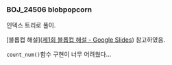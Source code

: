 ### BOJ_24506 blobpopcorn

인덱스 트리로 풀이.

 [블롭컵 해설]([제1회 블롭컵 해설 - Google Slides](https://docs.google.com/presentation/d/1wNCFroWIV962QsUwcpe2fUHjJ_2BYqJ-UGTVhvp0pJ8)) 참고하였음.

`count_num()`함수 구현이 너무 어려웠다...